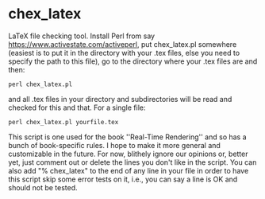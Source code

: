 # chex_latex
LaTeX file checking tool. Install Perl from say https://www.activestate.com/activeperl, put chex_latex.pl somewhere (easiest is to put it in the directory with your .tex files, else you need to specify the path to this file), go to the directory where your .tex files are and then:

    perl chex_latex.pl
  
and all .tex files in your directory and subdirectories will be read and checked for this and that. For a single file:

    perl chex_latex.pl yourfile.tex

This script is one used for the book ''Real-Time Rendering'' and so has a bunch of book-specific rules. I hope to make it more general and customizable in the future. For now, blithely ignore our opinions or, better yet, just comment out or delete the lines you don't like in the script. You can also add "% chex_latex" to the end of any line in your file in order to have this script skip some error tests on it, i.e., you can say a line is OK and should not be tested.
